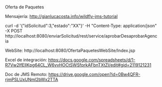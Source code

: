 Oferta de Paquetes

Mensajería: http://gianlucacosta.info/wildfly-jms-tutorial

curl -d '{"idSolicitud":3,"estado":"XX"}' -H "Content-Type: application/json" -X POST http://localhost:8080/enviarSolicitud/rest/service/aprobarDesaprobarAgencia

WebSite: http://localhost:8080/OfertaPaquetesWebSite/Index.jsp


Excel de integración: https://docs.google.com/spreadsheets/d/1-R7Vw2IfElIKpg64CL_W6vvHOCtSWSfprkAFbnTXtZI/edit#gid=2119121231

Doc de JMS Remoto: https://drive.google.com/open?id=0Bw4QFR-rjmPSLUxUNml2bWx2TTA

